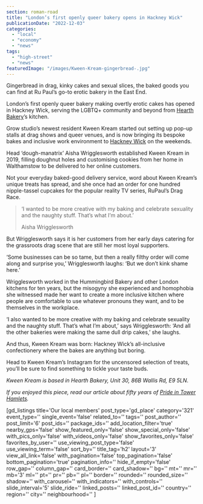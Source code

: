 ```yaml
---
section: roman-road
title: "London’s first openly queer bakery opens in Hackney Wick"
publicationDate: "2022-12-03"
categories: 
  - "local"
  - "economy"
  - "news"
tags: 
  - "high-street"
  - "news"
featuredImage: "/images/Kween-Kream-gingerbread-.jpg"
---
```


Gingerbread in drag, kinky cakes and sexual slices, the baked goods you can find at Ru Paul’s go-to erotic bakery in the East End.

London’s first openly queer bakery making overtly erotic cakes has opened in Hackney Wick, serving the LGBTQ+ community and beyond from [Hearth Bakery](https://romanroadlondon.com/peoples-oven-hearth-bakery-hackney-wick/)’s kitchen. 

Grow studio’s newest resident Kween Kream started out setting up pop-up stalls at drag shows and queer venues, and is now bringing its bespoke bakes and inclusive work environment to [Hackney Wick](https://romanroadlondon.com/hackney-wick-bars-restaurants-raves/) on the weekends. 

Head ‘dough-manatrix’ Aisha Wrigglesworth established Kween Kream in 2019, filling doughnut holes and customising cookies from her home in Walthamstow to be delivered to her online customers. 

Not your everyday baked-good delivery service, word about Kween Kream’s unique treats has spread, and she once had an order for one hundred nipple-tassel cupcakes for the popular reality TV series, RuPaul’s Drag Race. 

> ‘I wanted to be more creative with my baking and celebrate sexuality and the naughty stuff. That’s what I’m about.’
> 
> Aisha Wrigglesworth

But Wrigglesworth says it is her customers from her early days catering for the grassroots drag scene that are still her most loyal supporters. 

‘Some businesses can be so tame, but then a really filthy order will come along and surprise you,’ Wrigglesworth laughs: ‘But we don’t kink shame here.’ 

Wrigglesworth worked in the Hummingbird Bakery and other London kitchens for ten years, but the misogyny she experienced and homophobia she witnessed made her want to create a more inclusive kitchen where people are comfortable to use whatever pronouns they want, and to be themselves in the workplace. 

‘I also wanted to be more creative with my baking and celebrate sexuality and the naughty stuff. That’s what I’m about,’ says Wrigglesworth: ‘And all the other bakeries were making the same dull drip cakes,’ she laughs. 

And thus, Kween Kream was born: Hackney Wick’s all-inclusive confectionery where the bakes are anything but boring. 

Head to Kween Kream’s Instagram for the uncensored selection of treats, you’ll be sure to find something to tickle your taste buds. 

_Kween Kream is based in Hearth Bakery, Unit 30, 86B Wallis Rd, E9 5LN_.

  
_If you enjoyed this piece, read our article about fifty years of_ [_Pride in Tower Hamlets_](https://romanroadlondon.com/fifty-years-lgbt-tower-hamlets/)_._

\[gd\_listings title='Our local members' post\_type='gd\_place' category='321' event\_type='' single\_event='false' related\_to='' tags='' post\_author='' post\_limit='6' post\_ids='' package\_ids='' add\_location\_filter='true' nearby\_gps='false' show\_featured\_only='false' show\_special\_only='false' with\_pics\_only='false' with\_videos\_only='false' show\_favorites\_only='false' favorites\_by\_user='' use\_viewing\_post\_type='false' use\_viewing\_term='false' sort\_by='' title\_tag='h2' layout='3' view\_all\_link='false' with\_pagination='false' top\_pagination='false' bottom\_pagination='true' pagination\_info='' hide\_if\_empty='false' row\_gap='' column\_gap='' card\_border='' card\_shadow='' bg='' mt='' mr='' mb='3' ml='' pt='' pr='' pb='' pl='' border='' rounded='' rounded\_size='' shadow='' with\_carousel='' with\_indicators='' with\_controls='' slide\_interval='5' slide\_ride='' linked\_posts='' linked\_post\_id='' country='' region='' city='' neighbourhood='' \]
